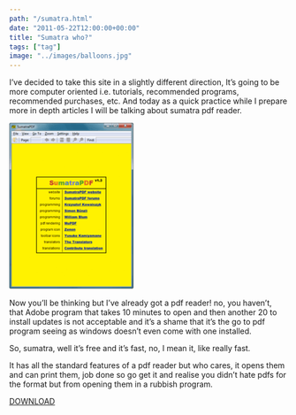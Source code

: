 ```yaml
---
path: "/sumatra.html"
date: "2011-05-22T12:00:00+00:00"
title: "Sumatra who?"
tags: ["tag"]
image: "../images/balloons.jpg"
---
```


I’ve decided to take this site in a slightly different direction, It’s going to be more computer oriented i.e. tutorials, recommended programs, recommended purchases, etc.
And today as a quick practice while I prepare more in depth articles I will be talking about sumatra pdf reader.

![sumatra](sumatra.png)

Now you’ll be thinking but I’ve already got a pdf reader! no, you haven’t, that Adobe program that takes 10 minutes to open and then another 20 to install updates is not acceptable and it’s a shame that it’s the go to pdf program seeing as windows doesn’t even come with one installed.

So, sumatra, well it’s free and it’s fast, no, I mean it, like really fast.

It has all the standard features of a pdf reader but who cares, it opens them and can print them, job done so go get it and realise you didn’t hate pdfs for the format but from opening them in a rubbish program.

[DOWNLOAD](http://blog.kowalczyk.info/software/sumatrapdf/free-pdf-reader.html)
